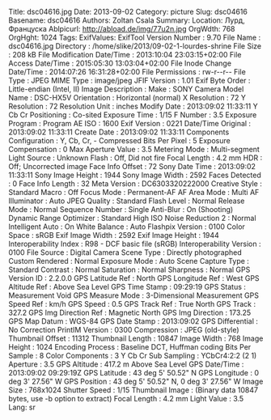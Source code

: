 Title: dsc04616.jpg
Date: 2013-09-02
Category: picture
Slug: dsc04616
Basename: dsc04616
Authors: Zoltan Csala
Summary:
Location: Лурд, Француска
Ablpicurl: http://abload.de/img/77u2n.jpg
OrgWdth: 768
OrgHght: 1024
Tags:
ExifValues: ExifTool Version Number : 9.70
            File Name : dsc04616.jpg
            Directory : /home/slike/2013/09-02-1-lourdes-shrine
            File Size : 208 kB
            File Modification Date/Time : 2013:10:04 23:03:15+02:00
            File Access Date/Time : 2015:05:30 13:03:04+02:00
            File Inode Change Date/Time : 2014:07:26 16:31:28+02:00
            File Permissions : rw-r--r--
            File Type : JPEG
            MIME Type : image/jpeg
            JFIF Version : 1.01
            Exif Byte Order : Little-endian (Intel, II)
            Image Description :
            Make : SONY
            Camera Model Name : DSC-HX5V
            Orientation : Horizontal (normal)
            X Resolution : 72
            Y Resolution : 72
            Resolution Unit : inches
            Modify Date : 2013:09:02 11:33:11
            Y Cb Cr Positioning : Co-sited
            Exposure Time : 1/15
            F Number : 3.5
            Exposure Program : Program AE
            ISO : 1600
            Exif Version : 0221
            Date/Time Original : 2013:09:02 11:33:11
            Create Date : 2013:09:02 11:33:11
            Components Configuration : Y, Cb, Cr, -
            Compressed Bits Per Pixel : 5
            Exposure Compensation : 0
            Max Aperture Value : 3.5
            Metering Mode : Multi-segment
            Light Source : Unknown
            Flash : Off, Did not fire
            Focal Length : 4.2 mm
            HDR : Off; Uncorrected image
            Face Info Offset : 72
            Sony Date Time : 2013:09:02 11:33:11
            Sony Image Height : 1944
            Sony Image Width : 2592
            Faces Detected : 0
            Face Info Length : 32
            Meta Version : DC6303320222000
            Creative Style : Standard
            Macro : Off
            Focus Mode : Permanent-AF
            AF Area Mode : Multi
            AF Illuminator : Auto
            JPEG Quality : Standard
            Flash Level : Normal
            Release Mode : Normal
            Sequence Number : Single
            Anti-Blur : On (Shooting)
            Dynamic Range Optimizer : Standard
            High ISO Noise Reduction 2 : Normal
            Intelligent Auto : On
            White Balance : Auto
            Flashpix Version : 0100
            Color Space : sRGB
            Exif Image Width : 2592
            Exif Image Height : 1944
            Interoperability Index : R98 - DCF basic file (sRGB)
            Interoperability Version : 0100
            File Source : Digital Camera
            Scene Type : Directly photographed
            Custom Rendered : Normal
            Exposure Mode : Auto
            Scene Capture Type : Standard
            Contrast : Normal
            Saturation : Normal
            Sharpness : Normal
            GPS Version ID : 2.2.0.0
            GPS Latitude Ref : North
            GPS Longitude Ref : West
            GPS Altitude Ref : Above Sea Level
            GPS Time Stamp : 09:29:19
            GPS Status : Measurement Void
            GPS Measure Mode : 3-Dimensional Measurement
            GPS Speed Ref : km/h
            GPS Speed : 0.5
            GPS Track Ref : True North
            GPS Track : 327.2
            GPS Img Direction Ref : Magnetic North
            GPS Img Direction : 173.25
            GPS Map Datum : WGS-84
            GPS Date Stamp : 2013:09:02
            GPS Differential : No Correction
            PrintIM Version : 0300
            Compression : JPEG (old-style)
            Thumbnail Offset : 11312
            Thumbnail Length : 10847
            Image Width : 768
            Image Height : 1024
            Encoding Process : Baseline DCT, Huffman coding
            Bits Per Sample : 8
            Color Components : 3
            Y Cb Cr Sub Sampling : YCbCr4:2:2 (2 1)
            Aperture : 3.5
            GPS Altitude : 417.2 m Above Sea Level
            GPS Date/Time : 2013:09:02 09:29:19Z
            GPS Latitude : 43 deg 5' 50.52" N
            GPS Longitude : 0 deg 3' 27.56" W
            GPS Position : 43 deg 5' 50.52" N, 0 deg 3' 27.56" W
            Image Size : 768x1024
            Shutter Speed : 1/15
            Thumbnail Image : (Binary data 10847 bytes, use -b option to extract)
            Focal Length : 4.2 mm
            Light Value : 3.5
Lang: sr

